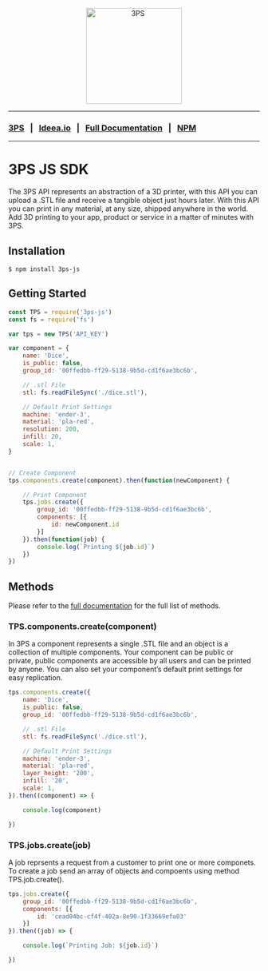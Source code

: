 <p align="center">
  <img width="192" src="https://ideea.io/static/img/3ps.png" alt="3PS">
</p>

---

### [3PS](https://ideea.io/3ps) &nbsp;&nbsp;|&nbsp;&nbsp; [Ideea.io](https://ideea.io) &nbsp;&nbsp;|&nbsp;&nbsp; [Full Documentation](https://ideea.io/docs/3ps) &nbsp;&nbsp;|&nbsp;&nbsp; [NPM](https://www.npmjs.com/package/3ps-js)

---

# 3PS JS SDK

The 3PS API represents an abstraction of a 3D printer, with this API you can upload a .STL file and receive a tangible object just hours later. With this API you can print in any material, at any size, shipped anywhere in the world. Add 3D printing to your app, product or service in a matter of minutes with 3PS.

## Installation

```
$ npm install 3ps-js
```

## Getting Started

```js
const TPS = require('3ps-js')
const fs = require('fs')

var tps = new TPS('API_KEY')

var component = {
	name: 'Dice',
	is_public: false,
	group_id: '00ffedbb-ff29-5138-9b5d-cd1f6ae3bc6b',

	// .stl File
	stl: fs.readFileSync('./dice.stl'),

	// Default Print Settings
	machine: 'ender-3',
	material: 'pla-red',
	resolution: 200,
	infill: 20,
	scale: 1,
}


// Create Component
tps.components.create(component).then(function(newComponent) {

	// Print Component
	tps.jobs.create({
		group_id: '00ffedbb-ff29-5138-9b5d-cd1f6ae3bc6b',
		components: [{
			id: newComponent.id
		}]
	}).then(function(job) {
		console.log(`Printing ${job.id}`)
	})
})
```

## Methods

Please refer to the [full documentation](https://ideea.io/3ps/docs) for the full list of methods.

### TPS.components.create(component)
In 3PS a component represents a single .STL file and an object is a collection of multiple components. Your component can be public or private, public components are accessible by all users and can be printed by anyone. You can also set your component’s default print settings for easy replication.

```js
tps.components.create({
	name: 'Dice',
	is_public: false,
	group_id: '00ffedbb-ff29-5138-9b5d-cd1f6ae3bc6b',

	// .stl File
	stl: fs.readFileSync('./dice.stl'),

	// Default Print Settings
	machine: 'ender-3',
	material: 'pla-red',
	layer_height: '200',
	infill: '20',
    scale: 1,
}).then((component) => {

	console.log(component)

})
```

### TPS.jobs.create(job)
A job reprsents a request from a customer to print one or more componets. To create a job send an array of objects and compoents using method TPS.job.create().

```js
tps.jobs.create({
	group_id: '00ffedbb-ff29-5138-9b5d-cd1f6ae3bc6b',
	components: [{
		id: 'cead04bc-cf4f-402a-8e90-1f33669efa03'
	}]
}).then((job) => {

	console.log(`Printing Job: ${job.id}`)

})
```
